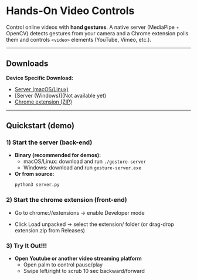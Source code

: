 # Hands-On Video Controls

Control online videos with **hand gestures**. A native server (MediaPipe + OpenCV) detects gestures from your camera and a Chrome extension polls them and controls `<video>` elements (YouTube, Vimeo, etc.).

---

## Downloads

**Device Specific Download:**

- [Server (macOS/Linux)](https://github.com/ebaek44/hand-tracker-1/releases/tag/Releases/download/v1.0.0/gesture-server-macos-arm64.zip)
- [Server (Windows)](Not available yet)
- [Chrome extension (ZIP)](https://github.com/ebaek44/hand-tracker-1/releases/download/v1.0.0/extension.zip)

---

## Quickstart (demo)

### 1) Start the server (back-end)

- **Binary (recommended for demos):**
  - macOS/Linux: download and run `./gesture-server`
  - Windows: download and run `gesture-server.exe`
- **Or from source:**
  ```bash
  python3 server.py
  ```

### 2) Start the chrome extension (front-end)

- Go to chrome://extensions → enable Developer mode

- Click Load unpacked → select the extension/ folder
  (or drag-drop extension.zip from Releases)

### 3) Try It Out!!!

- **Open Youtube or another video streaming platform**
  - Open palm to control pause/play
  - Swipe left/right to scrub 10 sec backward/forward
